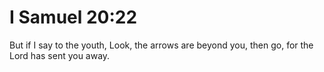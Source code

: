 # I Samuel 20:22

But if I say to the youth, Look, the arrows are beyond you, then go, for the Lord has sent you away.
